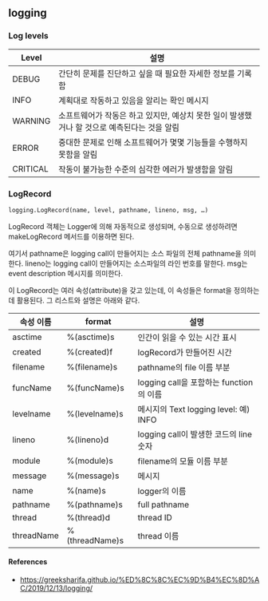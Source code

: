 ## logging


### Log levels

|Level|	설명|
|-----|-----|
|DEBUG|	간단히 문제를 진단하고 싶을 때 필요한 자세한 정보를 기록함|
|INFO|	계획대로 작동하고 있음을 알리는 확인 메시지|
|WARNING|	소프트웨어가 작동은 하고 있지만, 예상치 못한 일이 발생했거나 할 것으로 예측된다는 것을 알림|
|ERROR|	중대한 문제로 인해 소프트웨어가 몇몇 기능들을 수행하지 못함을 알림|
|CRITICAL|	작동이 불가능한 수준의 심각한 에러가 발생함을 알림|


### LogRecord 

```python
logging.LogRecord(name, level, pathname, lineno, msg, …)
```

LogRecord 객체는 Logger에 의해 자동적으로 생성되며, 수동으로 생성하려면 makeLogRecord 메서드를 이용하면 된다.

여기서 pathname은 logging call이 만들어지는 소스 파일의 전체 pathname을 의미한다.
lineno는 logging call이 만들어지는 소스파일의 라인 번호를 말한다.
msg는 event description 메시지를 의미한다.

이 LogRecord는 여러 속성(attribute)을 갖고 있는데, 이 속성들은 format을 정의하는데 활용된다.
그 리스트와 설명은 아래와 같다.

|속성 이름|format |설명|
|-------|-------|----|
|asctime|%(asctime)s|인간이 읽을 수 있는 시간 표시|
|created|%(created)f|logRecord가 만들어진 시간|
|filename|%(filename)s|pathname의 file 이름 부분|
|funcName|%(funcName)s|logging call을 포함하는 function의 이름|
|levelname|%(levelname)s|메시지의 Text logging level: 예) INFO|
|lineno|%(lineno)d|logging call이 발생한 코드의 line 숫자|
|module|%(module)s|filename의 모듈 이름 부분|
|message|%(message)s|메시지|
|name|%(name)s|logger의 이름|
|pathname|%(pathname)s|full pathname|
|thread|%(thread)d|thread ID|
|threadName|%(threadName)s|thread 이름|


#### References
- https://greeksharifa.github.io/%ED%8C%8C%EC%9D%B4%EC%8D%AC/2019/12/13/logging/